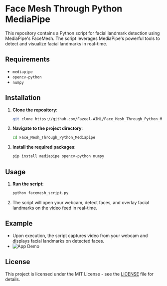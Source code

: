 # Face Mesh Through Python MediaPipe

This repository contains a Python script for facial landmark detection using MediaPipe's FaceMesh. The script leverages MediaPipe's powerful tools to detect and visualize facial landmarks in real-time.

## Requirements

- `mediapipe`
- `opencv-python`
- `numpy`

## Installation

1. **Clone the repository**:
    ```bash
    git clone https://github.com/Fazeel-AIML/Face_Mesh_Through_Python_Mediapipe.git
    ```

2. **Navigate to the project directory**:
    ```bash
    cd Face_Mesh_Through_Python_Mediapipe
    ```

3. **Install the required packages**:
    ```bash
    pip install mediapipe opencv-python numpy
    ```

## Usage

1. **Run the script**:
    ```bash
    python facemesh_script.py
    ```

2. The script will open your webcam, detect faces, and overlay facial landmarks on the video feed in real-time.

## Example

- Upon execution, the script captures video from your webcam and displays facial landmarks on detected faces.
- ![App Demo](Demo.gif)

## License

This project is licensed under the MIT License - see the [LICENSE](LICENSE) file for details.
